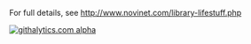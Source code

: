 For full details, see http://www.novinet.com/library-lifestuff.php

[![githalytics.com alpha](https://cruel-carlota.pagodabox.com/4983cb9b279489dd89b6c3df8b30dc30 "githalytics.com")](http://githalytics.com/maidsafe/LifeStuff)
